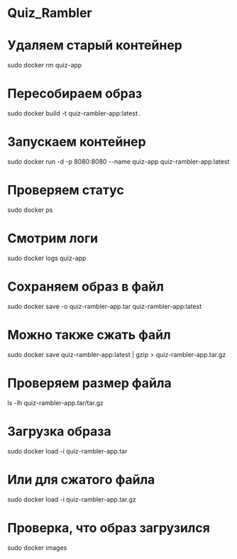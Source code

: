 # Quiz_Rambler


# Удаляем старый контейнер
sudo docker rm quiz-app

# Пересобираем образ
sudo docker build -t quiz-rambler-app:latest .

# Запускаем контейнер
sudo docker run -d -p 8080:8080 --name quiz-app quiz-rambler-app:latest

# Проверяем статус
sudo docker ps

# Смотрим логи
sudo docker logs quiz-app

# Сохраняем образ в файл
sudo docker save -o quiz-rambler-app.tar quiz-rambler-app:latest

# Можно также сжать файл
sudo docker save quiz-rambler-app:latest | gzip > quiz-rambler-app.tar.gz

# Проверяем размер файла
ls -lh quiz-rambler-app.tar/tar.gz

# #############################################################################

# Загрузка образа
sudo docker load -i quiz-rambler-app.tar

# Или для сжатого файла
sudo docker load -i quiz-rambler-app.tar.gz

# Проверка, что образ загрузился
sudo docker images

# ##############################################################################

